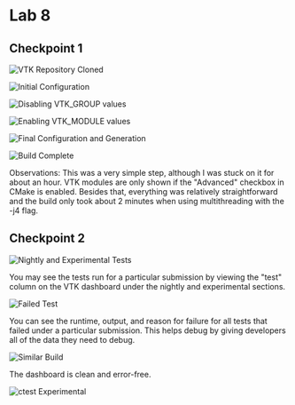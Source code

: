 # Lab 8

## Checkpoint 1
![VTK Repository Cloned](https://github.com/amitra1997/CSCI-49XX-OpenSource/blob/master/Labs/lab8/lab8pics/repo%20clone.png)

![Initial Configuration](https://github.com/amitra1997/CSCI-49XX-OpenSource/blob/master/Labs/lab8/lab8pics/initial%20config.png)

![Disabling VTK_GROUP values](https://github.com/amitra1997/CSCI-49XX-OpenSource/blob/master/Labs/lab8/lab8pics/group%20disable.png)

![Enabling VTK_MODULE values](https://github.com/amitra1997/CSCI-49XX-OpenSource/blob/master/Labs/lab8/lab8pics/module%20enable.png)

![Final Configuration and Generation](https://github.com/amitra1997/CSCI-49XX-OpenSource/blob/master/Labs/lab8/lab8pics/final%20config:gener.png)

![Build Complete](https://github.com/amitra1997/CSCI-49XX-OpenSource/blob/master/Labs/lab8/lab8pics/build%20complete.png)

Observations: This was a very simple step, although I was stuck on it for about an hour. VTK modules are only shown if the "Advanced" checkbox in CMake is enabled. Besides that, everything was relatively straightforward and the build only took about 2 minutes when using multithreading with the -j4 flag.

## Checkpoint 2

![Nightly and Experimental Tests](https://github.com/amitra1997/CSCI-49XX-OpenSource/blob/master/Labs/lab8/lab8pics/vtk%20nightly:experimental.png)

You may see the tests run for a particular submission by viewing the "test" column on the VTK dashboard under the nightly and experimental sections. 

![Failed Test](https://github.com/amitra1997/CSCI-49XX-OpenSource/blob/master/Labs/lab8/lab8pics/testfail.png)

You can see the runtime, output, and reason for failure for all tests that failed under a particular submission. This helps debug by giving developers all of the data they need to debug.

![Similar Build](https://github.com/amitra1997/CSCI-49XX-OpenSource/blob/master/Labs/lab8/lab8pics/similar%20build.png)

The dashboard is clean and error-free.

![ctest Experimental](https://github.com/amitra1997/CSCI-49XX-OpenSource/blob/master/Labs/lab8/lab8pics/ctest%20Experimental.png)